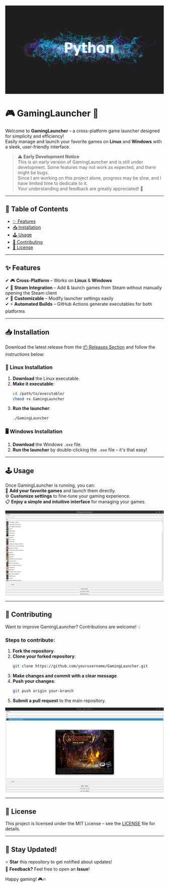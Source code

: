 ![GamingLauncher](assets/banner.png)

# 🎮 GamingLauncher 🚀  

Welcome to **GamingLauncher** – a cross-platform game launcher designed for simplicity and efficiency!  
Easily manage and launch your favorite games on **Linux** and **Windows** with a sleek, user-friendly interface.

> ⚠ **Early Development Notice**  
> This is an early version of GamingLauncher and is still under development. Some features may not work as expected, and there might be bugs.  
> Since I am working on this project alone, progress may be slow, and I have limited time to dedicate to it.  
> Your understanding and feedback are greatly appreciated! 💙  

---

## 📌 Table of Contents  
- [✨ Features](#-features)  
- [📥 Installation](#-installation)  
- [🕹 Usage](#-usage)  
- [🤝 Contributing](#-contributing)  
- [📜 License](#-license)  

---

## ✨ Features  
✔ 🎮 **Cross-Platform** – Works on **Linux** & **Windows**  
✔ 🔗 **Steam Integration** – Add & launch games from Steam without manually opening the Steam client  
✔ 🎨 **Customizable** – Modify launcher settings easily  
✔ ⚡ **Automated Builds** – GitHub Actions generate executables for both platforms  

---

## 📥 Installation  
Download the latest release from the [📦 Releases Section](https://github.com/TabbyOS/GamingLauncher/releases) and follow the instructions below:  

### 🐧 Linux Installation  
1. **Download** the Linux executable.  
2. **Make it executable**:  
   ```bash
   cd /path/to/executable/
   chmod +x GamingLauncher
   ```  
3. **Run the launcher**:  
   ```bash
   ./GamingLauncher
   ```  

### 🖥 Windows Installation  
1. **Download** the Windows `.exe` file.  
2. **Run the launcher** by double-clicking the `.exe` file – it's that easy!  

---

## 🕹 Usage  
Once GamingLauncher is running, you can:  
🎯 **Add your favorite games** and launch them directly.  
⚙ **Customize settings** to fine-tune your gaming experience.  
📋 **Enjoy a simple and intuitive interface** for managing your games.  

![GamingLauncher Screenshot](assets/screenshot1.png)  

---

## 🤝 Contributing  
Want to improve GamingLauncher? Contributions are welcome! 💡  

### Steps to contribute:  
1. **Fork the repository**.  
2. **Clone your forked repository**:  
   ```bash
   git clone https://github.com/yourusername/GamingLauncher.git
   ```  
3. **Make changes and commit with a clear message**.  
4. **Push your changes**:  
   ```bash
   git push origin your-branch
   ```  
5. **Submit a pull request** to the main repository.  

![GamingLauncher Screenshot](assets/screenshot2.png)  

---

## 📜 License  
This project is licensed under the MIT License – see the [LICENSE](./LICENSE) file for details.  

---

## 🚀 Stay Updated!  
⭐ **Star** this repository to get notified about updates!  
💬 **Feedback?** Feel free to open an **Issue**!  

Happy gaming! 🎮🔥  
